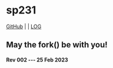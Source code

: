---
---
# sp231

[GitHub](https://github.com/sdnbhd/sp231/) | | [LOG](TXT/mylog.txt)

## May the fork() be with you!

#### Rev 002 --- 25 Feb 2023

